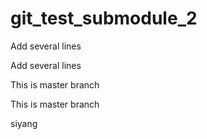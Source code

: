  # git_test_submodule_2


Add several lines

Add several lines

This is master branch

This is master branch

siyang


